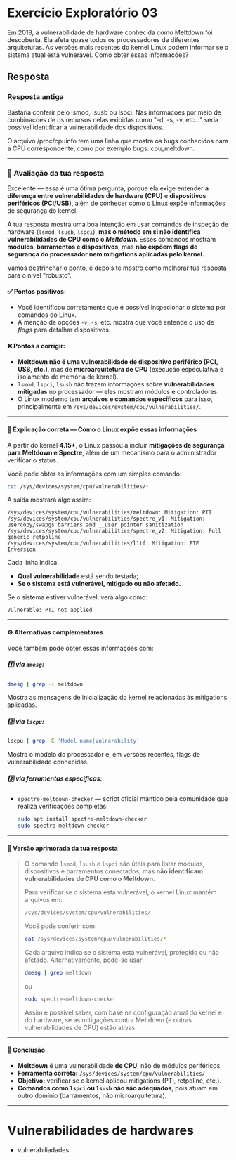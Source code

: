 # Exercício Exploratório 03

Em 2018, a vulnerabilidade de hardware conhecida como Meltdown foi descoberta. Ela afeta quase todos os processadores de diferentes arquiteturas. As versões mais recentes do kernel Linux podem informar se o sistema atual está vulnerável. Como obter essas informações?

## Resposta

### Resposta antiga

Bastaria conferir pelo lsmod, lsusb ou lspci. Nas informacoes por meio de combinacoes de os recursos nelas exibidas como "-d, -s, -v, etc..." seria possivel identificar a vulnerabilidade dos dispositivos.

O arquivo /proc/cpuinfo tem uma linha que mostra os bugs conhecidos para a CPU correspondente, como por exemplo bugs: cpu_meltdown.

---

### 🧠 Avaliação da tua resposta

Excelente — essa é uma ótima pergunta, porque ela exige entender **a diferença entre vulnerabilidades de hardware (CPU)** e **dispositivos periféricos (PCI/USB)**, além de conhecer como o Linux expõe informações de segurança do kernel.

A tua resposta mostra uma boa intenção em usar comandos de inspeção de hardware (`lsmod`, `lsusb`, `lspci`), **mas o método em si não identifica vulnerabilidades de CPU como o *Meltdown*.**
Esses comandos mostram **módulos, barramentos e dispositivos**, mas **não expõem flags de segurança do processador nem mitigations aplicadas pelo kernel.**

Vamos destrinchar o ponto, e depois te mostro como melhorar tua resposta para o nível “robusto”.

#### ✅ Pontos positivos:

* Você identificou corretamente que é possível inspecionar o sistema por comandos do Linux.
* A menção de opções `-v`, `-s`, etc. mostra que você entende o uso de *flags* para detalhar dispositivos.

#### ❌ Pontos a corrigir:

* **Meltdown não é uma vulnerabilidade de dispositivo periférico (PCI, USB, etc.)**, mas de **microarquitetura de CPU** (execução especulativa e isolamento de memória de kernel).
* `lsmod`, `lspci`, `lsusb` não trazem informações sobre **vulnerabilidades mitigadas** no processador — eles mostram módulos e controladores.
* O Linux moderno tem **arquivos e comandos específicos** para isso, principalmente em `/sys/devices/system/cpu/vulnerabilities/`.

---

#### 🧩 Explicação correta — Como o Linux expõe essas informações

A partir do kernel **4.15+**, o Linux passou a incluir **mitigações de segurança para Meltdown e Spectre**, além de um mecanismo para o administrador verificar o status.

Você pode obter as informações com um simples comando:

```bash
cat /sys/devices/system/cpu/vulnerabilities/*
```

A saída mostrará algo assim:

```
/sys/devices/system/cpu/vulnerabilities/meltdown: Mitigation: PTI
/sys/devices/system/cpu/vulnerabilities/spectre_v1: Mitigation: usercopy/swapgs barriers and __user pointer sanitization
/sys/devices/system/cpu/vulnerabilities/spectre_v2: Mitigation: Full generic retpoline
/sys/devices/system/cpu/vulnerabilities/l1tf: Mitigation: PTE Inversion
```

Cada linha indica:

* **Qual vulnerabilidade** está sendo testada;
* **Se o sistema está vulnerável, mitigado ou não afetado.**

Se o sistema estiver vulnerável, verá algo como:

```
Vulnerable: PTI not applied
```

---

#### ⚙️ Alternativas complementares

Você também pode obter essas informações com:

##### 1️⃣ via `dmesg`:

```bash
dmesg | grep -i meltdown
```

Mostra as mensagens de inicialização do kernel relacionadas às mitigations aplicadas.

##### 2️⃣ via `lscpu`:

```bash
lscpu | grep -E 'Model name|Vulnerability'
```

Mostra o modelo do processador e, em versões recentes, flags de vulnerabilidade conhecidas.

##### 3️⃣ via ferramentas específicas:

* `spectre-meltdown-checker` — script oficial mantido pela comunidade que realiza verificações completas:

  ```bash
  sudo apt install spectre-meltdown-checker
  sudo spectre-meltdown-checker
  ```

---

#### 🧩 Versão aprimorada da tua resposta

> O comando `lsmod`, `lsusb` e `lspci` são úteis para listar módulos, dispositivos e barramentos conectados, mas **não identificam vulnerabilidades de CPU como o Meltdown**.
>
> Para verificar se o sistema está vulnerável, o kernel Linux mantém arquivos em:
>
> ```bash
> /sys/devices/system/cpu/vulnerabilities/
> ```
>
> Você pode conferir com:
>
> ```bash
> cat /sys/devices/system/cpu/vulnerabilities/*
> ```
>
> Cada arquivo indica se o sistema está vulnerável, protegido ou não afetado.
> Alternativamente, pode-se usar:
>
> ```bash
> dmesg | grep meltdown
> ```
>
> ou
>
> ```bash
> sudo spectre-meltdown-checker
> ```
>
> Assim é possível saber, com base na configuração atual do kernel e do hardware, se as mitigações contra Meltdown (e outras vulnerabilidades de CPU) estão ativas.

---

#### 🧠 Conclusão

* **Meltdown** é uma vulnerabilidade **de CPU**, não de módulos periféricos.
* **Ferramenta correta:** `/sys/devices/system/cpu/vulnerabilities/`
* **Objetivo:** verificar se o kernel aplicou mitigations (PTI, retpoline, etc.).
* **Comandos como `lspci` ou `lsusb` não são adequados**, pois atuam em outro domínio (barramentos, não microarquitetura).

---

# **Vulnerabilidades de hardwares**

- vulnerabiliadades
